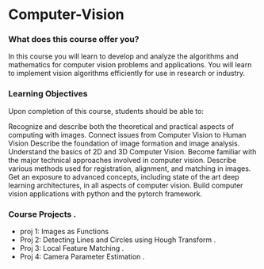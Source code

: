 # Computer-Vision
### What does this course offer you?

In this course you will learn to develop and analyze the algorithms and mathematics for computer vision problems and applications. You will learn to implement vision algorithms efficiently for use in research or industry.

### Learning Objectives
Upon completion of this course, students should be able to:

Recognize and describe both the theoretical and practical aspects of computing with images. Connect issues from Computer Vision to Human Vision
Describe the foundation of image formation and image analysis. Understand the basics of 2D and 3D Computer Vision.
Become familiar with the major technical approaches involved in computer vision. Describe various methods used for registration, alignment, and matching in images.
Get an exposure to advanced concepts, including state of the art deep learning architectures, in all aspects of computer vision.
Build computer vision applications with python and the pytorch framework.

### Course Projects . 
* proj 1: Images as Functions  
* Proj 2: Detecting Lines and Circles using Hough Transform . 
* Proj 3: Local Feature Matching . 
* Proj 4: Camera Parameter Estimation . 

